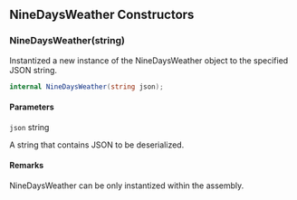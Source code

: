 ## NineDaysWeather Constructors

### NineDaysWeather(string)

Instantized a new instance of the NineDaysWeather object to the specified JSON string.

```c#
internal NineDaysWeather(string json);
```

#### Parameters

`json` string

A string that contains JSON to be deserialized.

#### Remarks

NineDaysWeather can be only instantized within the assembly. 